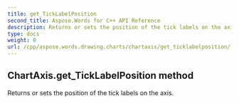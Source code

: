 ```yaml
---
title: get_TickLabelPosition
second_title: Aspose.Words for C++ API Reference
description: Returns or sets the position of the tick labels on the axis. 
type: docs
weight: 0
url: /cpp/aspose.words.drawing.charts/chartaxis/get_ticklabelposition/
---
```

## ChartAxis.get_TickLabelPosition method


Returns or sets the position of the tick labels on the axis. 

